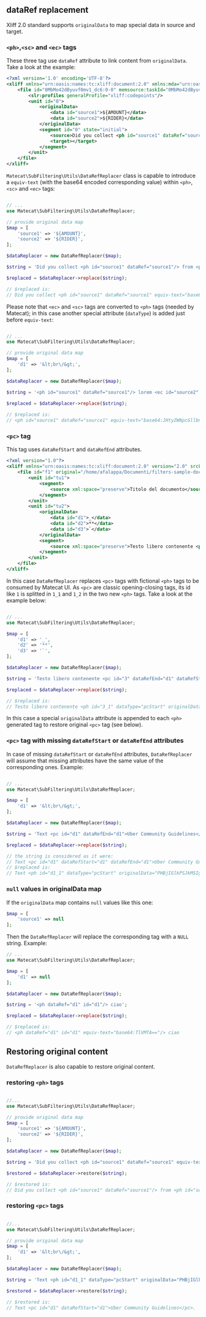 ## dataRef replacement

Xliff 2.0 standard supports `originalData` to map special data in source and target.

### `<ph>`,`<sc>` and `<ec>` tags

These three tag use `dataRef` attribute to link content from `originalData`. Take a look at the example:

```xml
<?xml version='1.0' encoding='UTF-8'?>
<xliff xmlns="urn:oasis:names:tc:xliff:document:2.0" xmlns:mda="urn:oasis:names:tc:xliff:metadata:2.0" xmlns:slr="urn:oasis:names:tc:xliff:sizerestriction:2.0" xmlns:memsource="http://www.memsource.com/xliff2.0/1.0" version="2.0" memsource:wfLevel="1" srcLang="en-us" trgLang="bn-bd">
    <file id="0MbMo42dByuvf0mv1_dc6:0-0" memsource:taskId="0MbMo42dByuvf0mv1_dc6" canResegment="no" original="7cf155ce-rtapi.xml">
        <slr:profiles generalProfile="xliff:codepoints"/>
        <unit id="0">
            <originalData>
                <data id="source1">${AMOUNT}</data>
                <data id="source2">${RIDER}</data>
            </originalData>
            <segment id="0" state="initial">
                <source>Did you collect <ph id="source1" dataRef="source1"/> from <ph id="source2" dataRef="source2"/>?</source>
                <target></target>
            </segment>
        </unit>
    </file>
</xliff>
```

`Matecat\SubFiltering\Utils\DataRefReplacer` class is capable to introduce a `equiv-text` (with the base64 encoded corresponding value) within `<ph>`,`<sc>` and `<ec>` tags:

```php

// ...
use Matecat\SubFiltering\Utils\DataRefReplacer;

// provide original data map
$map = [
    'source1' => '${AMOUNT}',
    'source2' => '${RIDER}',
];

$dataReplacer = new DataRefReplacer($map);

$string = 'Did you collect <ph id="source1" dataRef="source1"/> from <ph id="source2" dataRef="source2"/>?';

$replaced = $dataReplacer->replace($string);

// $replaced is:
// Did you collect <ph id="source1" dataRef="source1" equiv-text="base64:JHtBTU9VTlR9"/> from <ph id="source2" dataRef="source2" equiv-text="base64:JHtSSURFUn0="/>?

```

Please note that `<ec>` and `<sc>` tags are converted to `<ph>` tags (needed by Matecat); in this case another special attribute (`dataType`) is added just before `equiv-text`:

```php

// ...
use Matecat\SubFiltering\Utils\DataRefReplacer;

// provide original data map
$map = [
    'd1' => '&lt;br\/&gt;',
];

$dataReplacer = new DataRefReplacer($map);

$string = '<ph id="source1" dataRef="source1"/> lorem <ec id="source2" dataRef="source2"/> ipsum <sc id="source3" dataRef="source3"/> changed';
     
$replaced = $dataReplacer->replace($string);

// $replaced is:
// <ph id="source1" dataRef="source1" equiv-text="base64:JHtyZWNpcGllbnROYW1lfQ=="/> lorem <ph id="source2" dataRef="source2" dataType="ec" equiv-text="base64:QmFiYm8gTmF0YWxl"/> ipsum <ph id="source3" dataRef="source3" dataType="sc" equiv-text="base64:TGEgQmVmYW5h"/> changed
```

### `<pc>` tag

This tag uses `dataRefStart` and `dataRefEnd` attributes.

```xml
<?xml version="1.0"?>
<xliff xmlns="urn:oasis:names:tc:xliff:document:2.0" version="2.0" srcLang="en-US" trgLang="it-IT" xmlns:its="http://www.w3.org/2005/11/its" xmlns:itsxlf="http://www.w3.org/ns/its-xliff/" its:version="2.0">
    <file id="f1" original="/home/afalappa/Documenti/filters-sample-docs/markdown/prova.md">
        <unit id="tu1">
            <segment>
                <source xml:space="preserve">Titolo del documento</source>
            </segment>
        </unit>
        <unit id="tu2">
            <originalData>
                <data id="d1">_</data>
                <data id="d2">**</data>
                <data id="d3">`</data>
            </originalData>
            <segment>
                <source xml:space="preserve">Testo libero contenente <pc id="3" dataRefEnd="d1" dataRefStart="d1"><pc id="4" dataRefEnd="d2" dataRefStart="d2">grassetto + corsivo</pc></pc></source>
            </segment>
        </unit>
    </file>
</xliff>
```

In this case `DataRefReplacer` replaces `<pc>` tags with fictional `<ph>` tags to be consumed by Matecat UI. As `<pc>` are classic opening-closing tags, its id like `1` is splitted in `1_1` and
 `1_2` in the two new `<ph>` tags. Take a look at the example below:

```php

// ...
use Matecat\SubFiltering\Utils\DataRefReplacer;

$map = [
    'd1' => '_',
    'd2' => '**',
    'd3' => '`',
];

$dataReplacer = new DataRefReplacer($map);

$string = 'Testo libero contenente <pc id="3" dataRefEnd="d1" dataRefStart="d1"><pc id="4" dataRefEnd="d2" dataRefStart="d2">grassetto + corsivo</pc></pc>';

$replaced = $dataReplacer->replace($string);

// $replaced is:
// Testo libero contenente <ph id="3_1" dataType="pcStart" originalData="PHBjIGlkPSIzIiBkYXRhUmVmRW5kPSJkMSIgZGF0YVJlZlN0YXJ0PSJkMSI+" dataRef="d1" equiv-text="base64:Xw=="/><ph id="4_1" dataType="pcStart" originalData="PHBjIGlkPSI0IiBkYXRhUmVmRW5kPSJkMiIgZGF0YVJlZlN0YXJ0PSJkMiI+" dataRef="d2" equiv-text="base64:Kio="/>grassetto + corsivo<ph id="4_2" dataType="pcEnd" originalData="PC9wYz4=" dataRef="d2" equiv-text="base64:Kio="/><ph id="3_2" dataType="pcEnd" originalData="PC9wYz4=" dataRef="d1" equiv-text="base64:Xw=="/>

```

In this case a special `originalData` attribute is appended to each `<ph>` generated tag to restore original `<pc>` tag (see below).

### `<pc>` tag with missing `dataRefStart` or `dataRefEnd` attributes

In case of missing `dataRefStart` or `dataRefEnd` attributes, `DataRefReplacer` will assume that missing attributes have the same value of the corresponding ones. Example:

```php

// ...
use Matecat\SubFiltering\Utils\DataRefReplacer;

$map = [
    'd1' => '&lt;br\/&gt;',
];

$dataReplacer = new DataRefReplacer($map);

$string = 'Text <pc id="d1" dataRefEnd="d1">Uber Community Guidelines</pc>.';

$replaced = $dataReplacer->replace($string);

// the string is considered as it were:
// Text <pc id="d1" dataRefStart="d1" dataRefEnd="d1">Uber Community Guidelines</pc>.
// $replaced is:
// Text <ph id="d1_1" dataType="pcStart" originalData="PHBjIGlkPSJkMSIgZGF0YVJlZkVuZD0iZDEiPg==" dataRef="d1" equiv-text="base64:Jmx0O2JyXC8mZ3Q7"/>Uber Community Guidelines<ph id="d1_2" dataType="pcEnd" originalData="PC9wYz4=" dataRef="d1" equiv-text="base64:Jmx0O2JyXC8mZ3Q7"/>.
```

### `null` values in originalData map

If the `originalData` map contains `null` values like this one:

```php
$map = [
    'source1' => null
];
```

Then the `DataRefReplacer` will replace the corresponding tag with a `NULL` string. Example:

```php
// ...
use Matecat\SubFiltering\Utils\DataRefReplacer;

$map = [
    'd1' => null
];

$dataReplacer = new DataRefReplacer($map);

$string = '<ph dataRef="d1" id="d1"/> ciao';

$replaced = $dataReplacer->replace($string);

// $replaced is:
// <ph dataRef="d1" id="d1" equiv-text="base64:TlVMTA=="/> ciao

```

## Restoring original content

`DataRefReplacer` is also capable to restore original content.

### restoring `<ph>` tags

```php

//...
use Matecat\SubFiltering\Utils\DataRefReplacer;

// provide original data map
$map = [
    'source1' => '${AMOUNT}',
    'source2' => '${RIDER}',
];

$dataReplacer = new DataRefReplacer($map);

$string = 'Did you collect <ph id="source1" dataRef="source1" equiv-text="base64:JHtBTU9VTlR9"/> from <ph id="source2" dataRef="source2" equiv-text="base64:JHtSSURFUn0="/>?';

$restored = $dataReplacer->restore($string);

// $restored is:
// Did you collect <ph id="source1" dataRef="source1"/> from <ph id="source2" dataRef="source2"/>?

```

### restoring `<pc>` tags

```php

//...
use Matecat\SubFiltering\Utils\DataRefReplacer;

// provide original data map
$map = [
    'd1' => '&lt;br\/&gt;',
];

$dataReplacer = new DataRefReplacer($map);

$string = 'Text <ph id="d1_1" dataType="pcStart" originalData="PHBjIGlkPSJkMSIgZGF0YVJlZlN0YXJ0PSJkMSI+" dataRef="d1" equiv-text="base64:Jmx0O2JyXC8mZ3Q7"/>Uber Community Guidelines<ph id="d1_2" dataType="pcEnd" originalData="PC9wYz4=" dataRef="d1" equiv-text="base64:Jmx0O2JyXC8mZ3Q7"/>.';

$restored = $dataReplacer->restore($string);

// $restored is:
// Text <pc id="d1" dataRefStart="d1">Uber Community Guidelines</pc>.
```